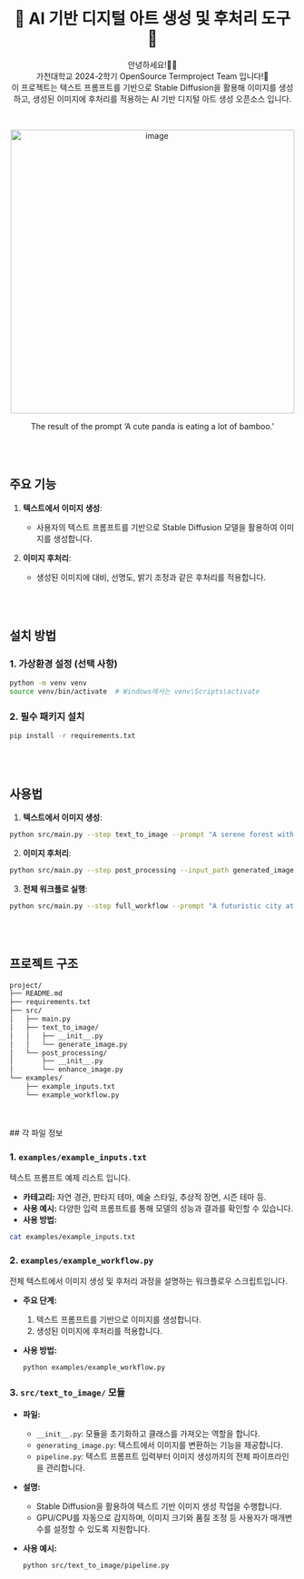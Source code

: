 <h1 align="center">🌟 AI 기반 디지털 아트 생성 및 후처리 도구 🌟</h1>

<p align="center">안녕하세요!🙇‍♂️<br/>가천대학교 2024-2학기 OpenSource Termproject Team 입니다!👋<br/>이 프로젝트는 텍스트 프롬프트를 기반으로 Stable Diffusion을 활용해 이미지를 생성하고, 생성된 이미지에 후처리를 적용하는 AI 기반 디지털 아트 생성 오픈소스 입니다.</p>

<br/>

<p align="center">
<img width="500" alt="image" src="https://github.com/user-attachments/assets/5313f604-edd6-438d-9f25-be533c096a35">
</p>
<p align="center">The result of the prompt ‘A cute panda is eating a lot of bamboo.’</p>

<br/><br/>

## 주요 기능

1. **텍스트에서 이미지 생성**:
   - 사용자의 텍스트 프롬프트를 기반으로 Stable Diffusion 모델을 활용하여 이미지를 생성합니다.

2. **이미지 후처리**:
   - 생성된 이미지에 대비, 선명도, 밝기 조정과 같은 후처리를 적용합니다.

<br/><br/>

## 설치 방법

### 1. 가상환경 설정 (선택 사항)
```bash
python -m venv venv
source venv/bin/activate  # Windows에서는 venv\Scripts\activate
```

### 2. 필수 패키지 설치
```bash
pip install -r requirements.txt
```
<br/>

<br/>

## 사용법

1. **텍스트에서 이미지 생성**:
```bash
python src/main.py --step text_to_image --prompt "A serene forest with sunlight filtering through the trees" --output_path generated_image.png
```
2. **이미지 후처리**:
```bash
python src/main.py --step post_processing --input_path generated_image.png --enhance_type contrast --enhance_factor 1.5 --output_path enhanced_image.png
```
3. **전체 워크플로 실행**:
```bash
python src/main.py --step full_workflow --prompt "A futuristic city at night" --output_path final_image.png
```
<br/><br/>

## 프로젝트 구조
```bash
project/
├── README.md
├── requirements.txt
├── src/
│   ├── main.py
│   ├── text_to_image/
│   │   ├── __init__.py
│   │   └── generate_image.py
│   └── post_processing/
│       ├── __init__.py
│       └── enhance_image.py
└── examples/
    ├── example_inputs.txt
    └── example_workflow.py
```
<br/>

<br/>
## 각 파일 정보


### 1. `examples/example_inputs.txt`
텍스트 프롬프트 예제 리스트 입니다.

  - **카테고리:** 자연 경관, 판타지 테마, 예술 스타일, 추상적 장면, 시즌 테마 등.  
  - **사용 예시:** 다양한 입력 프롬프트를 통해 모델의 성능과 결과를 확인할 수 있습니다.
  - **사용 방법:**  
  ```bash
  cat examples/example_inputs.txt
  ```
  
  ### 2. `examples/example_workflow.py`
  전체 텍스트에서 이미지 생성 및 후처리 과정을 설명하는 워크플로우 스크립트입니다.
  
- **주요 단계:**
  1. 텍스트 프롬프트를 기반으로 이미지를 생성합니다.
  2. 생성된 이미지에 후처리를 적용합니다.
     
- **사용 방법:**  
  ```bash
  python examples/example_workflow.py
  ```

### 3. `src/text_to_image/` 모듈

- **파일:**
  - `__init__.py`: 모듈을 초기화하고 클래스를 가져오는 역할을 합니다.
  - `generating_image.py`: 텍스트에서 이미지를 변환하는 기능을 제공합니다.
  - `pipeline.py`: 텍스트 프롬프트 입력부터 이미지 생성까지의 전체 파이프라인을 관리합니다.
    
- **설명:**  
  - Stable Diffusion을 활용하여 텍스트 기반 이미지 생성 작업을 수행합니다.
  - GPU/CPU를 자동으로 감지하며, 이미지 크기와 품질 조정 등 사용자가 매개변수를 설정할 수 있도록 지원합니다.
    
- **사용 예시:**  
  ```bash
  python src/text_to_image/pipeline.py
  ```
